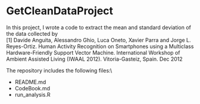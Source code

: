 # GetCleanDataProject

In this project, I wrote a code to extract the mean and standard deviation of the data collected by\
[1] Davide Anguita, Alessandro Ghio, Luca Oneto, Xavier Parra and Jorge L. Reyes-Ortiz. Human Activity Recognition on Smartphones using a Multiclass Hardware-Friendly Support Vector Machine. International Workshop of Ambient Assisted Living (IWAAL 2012). Vitoria-Gasteiz, Spain. Dec 2012

The repository includes the following files:\
- README.md
- CodeBook.md
- run_analysis.R


